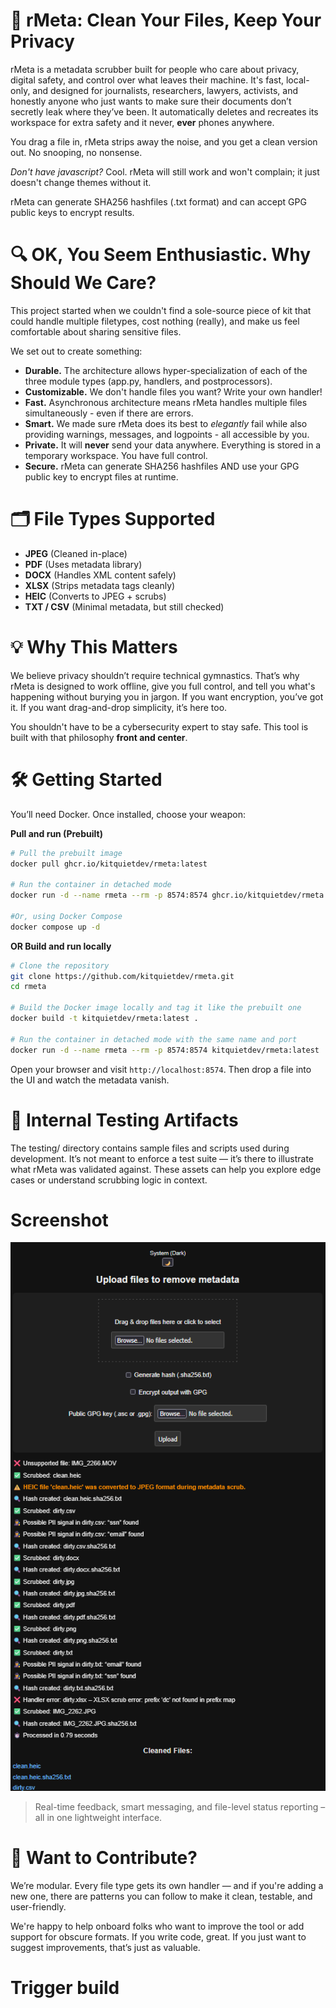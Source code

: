 # 🧼 rMeta: Clean Your Files, Keep Your Privacy

rMeta is a metadata scrubber built for people who care about privacy, digital safety, and control over what leaves their machine. It's fast, local-only, and designed for journalists, researchers, lawyers, activists, and honestly anyone who just wants to make sure their documents don’t secretly leak where they’ve been.  It automatically deletes and recreates its workspace for extra safety and it never, **ever** phones anywhere.

You drag a file in, rMeta strips away the noise, and you get a clean version out. No snooping, no nonsense.

*Don't have javascript?*  Cool.  rMeta will still work and won't complain; it just doesn't change themes without it.

rMeta can generate SHA256 hashfiles (.txt format) and can accept GPG public keys to encrypt results.

# 🔍 OK, You Seem Enthusiastic.  Why Should We Care?

This project started when we couldn't find a sole-source piece of kit that could handle multiple filetypes, cost nothing (really), and make us feel comfortable about sharing sensitive files.

We set out to create something:

- **Durable.**  The architecture allows hyper-specialization of each of the three module types (app.py, handlers, and postprocessors).
- **Customizable.**  We don't handle files you want?  Write your own handler!
- **Fast.** Asynchronous architecture means rMeta handles multiple files simultaneously - even if there are errors.
- **Smart.** We made sure rMeta does its best to *elegantly* fail while also providing warnings, messages, and logpoints - all accessible by you.
- **Private.** It will **never** send your data anywhere.  Everything is stored in a temporary workspace.  You have full control.
- **Secure.** rMeta can generate SHA256 hashfiles AND use your GPG public key to encrypt files at runtime.

# 🗂️ File Types Supported

- **JPEG** (Cleaned in-place)
- **PDF** (Uses metadata library)
- **DOCX** (Handles XML content safely)
- **XLSX** (Strips metadata tags cleanly)
- **HEIC** (Converts to JPEG + scrubs)
- **TXT / CSV** (Minimal metadata, but still checked)

# 💡 Why This Matters

We believe privacy shouldn’t require technical gymnastics. That’s why rMeta is designed to work offline, give you full control, and tell you what's happening without burying you in jargon. If you want encryption, you’ve got it. If you want drag-and-drop simplicity, it’s here too.

You shouldn't have to be a cybersecurity expert to stay safe. This tool is built with that philosophy **front and center**.

# 🛠️ Getting Started

You’ll need Docker. Once installed, choose your weapon:

**Pull and run (Prebuilt)**

```bash
# Pull the prebuilt image
docker pull ghcr.io/kitquietdev/rmeta:latest

# Run the container in detached mode
docker run -d --name rmeta --rm -p 8574:8574 ghcr.io/kitquietdev/rmeta:latest

#Or, using Docker Compose
docker compose up -d

```

**OR Build and run locally**

```bash
# Clone the repository
git clone https://github.com/kitquietdev/rmeta.git
cd rmeta

# Build the Docker image locally and tag it like the prebuilt one
docker build -t kitquietdev/rmeta:latest .

# Run the container in detached mode with the same name and port
docker run -d --name rmeta --rm -p 8574:8574 kitquietdev/rmeta:latest
```

Open your browser and visit `http://localhost:8574`. Then drop a file into the UI and watch the metadata vanish.

# 🧪 Internal Testing Artifacts

The testing/ directory contains sample files and scripts used during development. It’s not meant to enforce a test suite — it’s there to illustrate what rMeta was validated against. These assets can help you explore edge cases or understand scrubbing logic in context.

# Screenshot

![rMeta UI](docs/images/screenshot.png)

> Real-time feedback, smart messaging, and file-level status reporting – all in one lightweight interface.

# 🌱 Want to Contribute?

We’re modular. Every file type gets its own handler — and if you're adding a new one, there are patterns you can follow to make it clean, testable, and user-friendly.

We're happy to help onboard folks who want to improve the tool or add support for obscure formats. If you write code, great. If you just want to suggest improvements, that’s just as valuable.
# Trigger build
